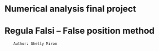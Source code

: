 #    Numerical analysis final project
#  Regula Falsi – False position method
        Author: Shelly Miron

